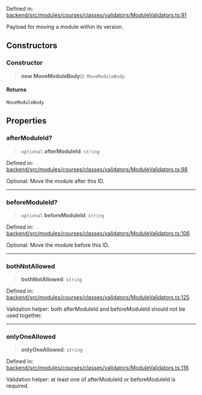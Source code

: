 Defined in: [backend/src/modules/courses/classes/validators/ModuleValidators.ts:91](https://github.com/continuousactivelearning/vibe/blob/e164f8b2c6380dfb48305a4531b51d78f4a518e5/backend/src/modules/courses/classes/validators/ModuleValidators.ts#L91)

Payload for moving a module within its version.

## Constructors

### Constructor

> **new MoveModuleBody**(): `MoveModuleBody`

#### Returns

`MoveModuleBody`

## Properties

### afterModuleId?

> `optional` **afterModuleId**: `string`

Defined in: [backend/src/modules/courses/classes/validators/ModuleValidators.ts:98](https://github.com/continuousactivelearning/vibe/blob/e164f8b2c6380dfb48305a4531b51d78f4a518e5/backend/src/modules/courses/classes/validators/ModuleValidators.ts#L98)

Optional: Move the module after this ID.

***

### beforeModuleId?

> `optional` **beforeModuleId**: `string`

Defined in: [backend/src/modules/courses/classes/validators/ModuleValidators.ts:106](https://github.com/continuousactivelearning/vibe/blob/e164f8b2c6380dfb48305a4531b51d78f4a518e5/backend/src/modules/courses/classes/validators/ModuleValidators.ts#L106)

Optional: Move the module before this ID.

***

### bothNotAllowed

> **bothNotAllowed**: `string`

Defined in: [backend/src/modules/courses/classes/validators/ModuleValidators.ts:125](https://github.com/continuousactivelearning/vibe/blob/e164f8b2c6380dfb48305a4531b51d78f4a518e5/backend/src/modules/courses/classes/validators/ModuleValidators.ts#L125)

Validation helper: both afterModuleId and beforeModuleId should not be used together.

***

### onlyOneAllowed

> **onlyOneAllowed**: `string`

Defined in: [backend/src/modules/courses/classes/validators/ModuleValidators.ts:116](https://github.com/continuousactivelearning/vibe/blob/e164f8b2c6380dfb48305a4531b51d78f4a518e5/backend/src/modules/courses/classes/validators/ModuleValidators.ts#L116)

Validation helper: at least one of afterModuleId or beforeModuleId is required.
